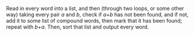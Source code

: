 Read in every word into a list, and then (through two loops, or some other way) taking every pair *a* and *b*, check if *a*+*b* has not been found, and if not, add it to some list of compound words, then mark that it has been found; repeat with *b*+*a*. Then, sort that list and output every word.
